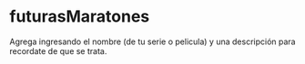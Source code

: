 # futurasMaratones

Agrega ingresando el nombre (de tu serie o pelicula) y una descripción para recordate de que se trata.

